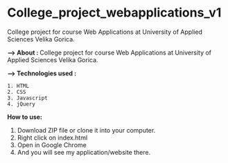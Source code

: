 # College_project_webapplications_v1
College project for course Web Applications at University of Applied Sciences Velika Gorica.

<b>--> About : </b> College project for course Web Applications at University of Applied Sciences Velika Gorica.

<b>--> Technologies used : </b>

    1. HTML
    2. CSS
    3. Javascript
    4. jQuery
    
    
<b>How to use:</b> 

1. Download ZIP file or clone it into your computer.
2. Right click on index.html 
3. Open in Google Chrome
4. And you will see my application/website there.
